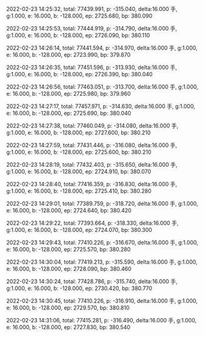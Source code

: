 2022-02-23 14:25:32, total: 77439.991, p: -315.040, delta:16.000 手, g:1.000, e: 16.000, b: -128.000, ep: 2725.680, bp: 380.090

2022-02-23 14:25:53, total: 77444.919, p: -314.790, delta:16.000 手, g:1.000, e: 16.000, b: -128.000, ep: 2726.090, bp: 380.110

2022-02-23 14:26:14, total: 77441.594, p: -314.970, delta:16.000 手, g:1.000, e: 16.000, b: -128.000, ep: 2723.990, bp: 379.870

2022-02-23 14:26:35, total: 77451.596, p: -313.930, delta:16.000 手, g:1.000, e: 16.000, b: -128.000, ep: 2726.390, bp: 380.040

2022-02-23 14:26:56, total: 77463.051, p: -313.700, delta:16.000 手, g:1.000, e: 16.000, b: -128.000, ep: 2725.980, bp: 379.960

2022-02-23 14:27:17, total: 77457.971, p: -314.630, delta:16.000 手, g:1.000, e: 16.000, b: -128.000, ep: 2725.690, bp: 380.040

2022-02-23 14:27:38, total: 77460.049, p: -314.080, delta:16.000 手, g:1.000, e: 16.000, b: -128.000, ep: 2727.600, bp: 380.210

2022-02-23 14:27:59, total: 77431.446, p: -316.080, delta:16.000 手, g:1.000, e: 16.000, b: -128.000, ep: 2725.600, bp: 380.210

2022-02-23 14:28:19, total: 77432.403, p: -315.650, delta:16.000 手, g:1.000, e: 16.000, b: -128.000, ep: 2724.910, bp: 380.070

2022-02-23 14:28:40, total: 77416.359, p: -316.830, delta:16.000 手, g:1.000, e: 16.000, b: -128.000, ep: 2725.410, bp: 380.280

2022-02-23 14:29:01, total: 77389.759, p: -318.720, delta:16.000 手, g:1.000, e: 16.000, b: -128.000, ep: 2724.640, bp: 380.420

2022-02-23 14:29:22, total: 77393.664, p: -318.330, delta:16.000 手, g:1.000, e: 16.000, b: -128.000, ep: 2724.070, bp: 380.300

2022-02-23 14:29:43, total: 77410.226, p: -316.670, delta:16.000 手, g:1.000, e: 16.000, b: -128.000, ep: 2725.570, bp: 380.280

2022-02-23 14:30:04, total: 77419.213, p: -315.590, delta:16.000 手, g:1.000, e: 16.000, b: -128.000, ep: 2728.090, bp: 380.460

2022-02-23 14:30:24, total: 77428.786, p: -315.740, delta:16.000 手, g:1.000, e: 16.000, b: -128.000, ep: 2730.420, bp: 380.770

2022-02-23 14:30:45, total: 77410.226, p: -316.910, delta:16.000 手, g:1.000, e: 16.000, b: -128.000, ep: 2729.570, bp: 380.810

2022-02-23 14:31:06, total: 77415.281, p: -316.490, delta:16.000 手, g:1.000, e: 16.000, b: -128.000, ep: 2727.830, bp: 380.540